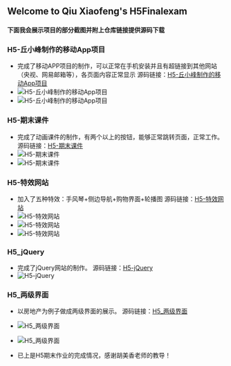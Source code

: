 ## Welcome to Qiu Xiaofeng's H5Finalexam
#### 下面我会展示项目的部分截图并附上仓库链接提供源码下载

### H5-丘小峰制作的移动App项目
- 完成了移动APP项目的制作，可以正常在手机安装并且有超链接到其他网站（央视、网易邮箱等），各页面内容正常显示
源码链接：[H5-丘小峰制作的移动App项目](https://github.com/EasonQXF/H5-FinalExam)
- ![H5-丘小峰制作的移动App项目](https://raw.githubusercontent.com/EasonQXF/H5-FinalExam/master/H5-%E4%B8%98%E5%B0%8F%E5%B3%B0%E5%88%B6%E4%BD%9C%E7%9A%84%E7%A7%BB%E5%8A%A8App%E9%A1%B9%E7%9B%AE/app.png)
- ![H5-丘小峰制作的移动App项目](https://raw.githubusercontent.com/EasonQXF/H5-FinalExam/master/H5-%E4%B8%98%E5%B0%8F%E5%B3%B0%E5%88%B6%E4%BD%9C%E7%9A%84%E7%A7%BB%E5%8A%A8App%E9%A1%B9%E7%9B%AE/app1.png)

### H5-期末课件
- 完成了动画课件的制作，有两个以上的按钮，能够正常跳转页面，正常工作。
源码链接：[H5-期末课件](https://github.com/EasonQXF/H5-FinalExam)
- ![H5-期末课件](https://raw.githubusercontent.com/EasonQXF/H5-FinalExam/master/H5-%E6%9C%9F%E6%9C%AB%E8%AF%BE%E4%BB%B6/kj1.png)
- ![H5-期末课件](https://raw.githubusercontent.com/EasonQXF/H5-FinalExam/master/H5-%E6%9C%9F%E6%9C%AB%E8%AF%BE%E4%BB%B6/kj2.png)

### H5-特效网站
- 加入了五种特效：手风琴+侧边导航+购物界面+轮播图
源码链接：[H5-特效网站](https://github.com/EasonQXF/H5-FinalExam)
- ![H5-特效网站](https://raw.githubusercontent.com/EasonQXF/H5-FinalExam/master/H5-%E7%89%B9%E6%95%88%E7%BD%91%E7%AB%99/%E6%89%8B%E9%A3%8E%E7%90%B4%2B%E4%BE%A7%E8%BE%B9%E5%AF%BC%E8%88%AA.jpg)
- ![H5-特效网站](https://raw.githubusercontent.com/EasonQXF/H5-FinalExam/master/H5-%E7%89%B9%E6%95%88%E7%BD%91%E7%AB%99/%E8%B4%AD%E7%89%A9%E7%95%8C%E9%9D%A2.png)
- ![H5-特效网站](https://raw.githubusercontent.com/EasonQXF/H5-FinalExam/master/H5-%E7%89%B9%E6%95%88%E7%BD%91%E7%AB%99/%E8%BD%AE%E6%92%AD%E5%9B%BE.png)

### H5_jQuery
- 完成了jQuery网站的制作。
源码链接：[H5-jQuery](https://github.com/EasonQXF/H5-FinalExam)
- ![H5-jQuery](https://raw.githubusercontent.com/EasonQXF/H5-FinalExam/master/H5_jQuery/H5.png)

### H5_两级界面
- 以房地产为例子做成两级界面的展示。
源码链接：[H5_两级界面](https://github.com/EasonQXF/H5-FinalExam)
- ![H5_两级界面](https://raw.githubusercontent.com/EasonQXF/H5-FinalExam/master/H5_%E4%B8%A4%E7%BA%A7%E7%95%8C%E9%9D%A2/fdcyijijiemian.png)
- ![H5_两级界面](https://raw.githubusercontent.com/EasonQXF/H5-FinalExam/master/H5_%E4%B8%A4%E7%BA%A7%E7%95%8C%E9%9D%A2/fdc%E4%BA%8C%E7%BA%A7%E7%95%8C%E9%9D%A2.png)

- 已上是H5期末作业的完成情况，感谢胡美香老师的教导！
